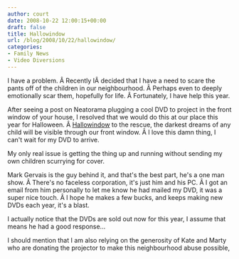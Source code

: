 ```yaml
---
author: court
date: 2008-10-22 12:00:15+00:00
draft: false
title: Hallowindow
url: /blog/2008/10/22/hallowindow/
categories:
- Family News
- Video Diversions
---
```


I have a problem. Â Recently IÂ decided that I have a need to scare the pants off of the children in our neighbourhood. Â Perhaps even to deeply emotionally scar them, hopefully for life. Â Fortunately, I have help this year.

After seeing a post on Neatorama plugging a cool DVD to project in the front window of your house, I resolved that we would do this at our place this year for Halloween. Â [Hallowindow](http://hallowindow.com/) to the rescue, the darkest dreams of any child will be visible through our front window. Â I love this damn thing, I can't wait for my DVD to arrive.

My only real issue is getting the thing up and running without sending my own children scurrying for cover.

Mark Gervais is the guy behind it, and that's the best part, he's a one man show. Â There's no faceless corporation, it's just him and his PC. Â I got an email from him personally to let me know he had mailed my DVD, it was a super nice touch. Â I hope he makes a few bucks, and keeps making new DVDs each year, it's a blast.

I actually notice that the DVDs are sold out now for this year, I assume that means he had a good response...

I should mention that I am also relying on the generosity of Kate and Marty who are donating the projector to make this neighbourhood abuse possible,
